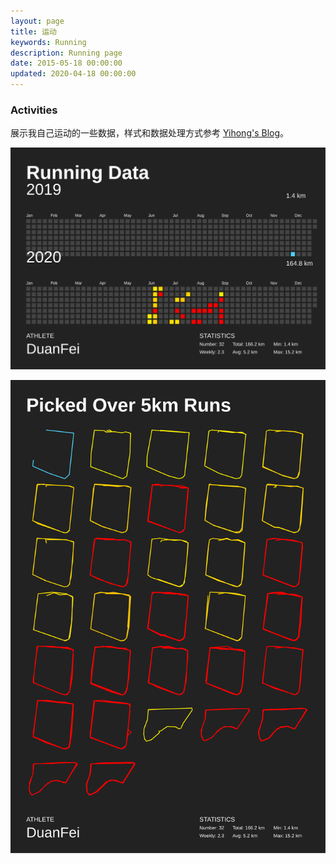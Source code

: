 ```yaml
---
layout: page
title: 运动
keywords: Running
description: Running page
date: 2015-05-18 00:00:00
updated: 2020-04-18 00:00:00
---
```


### Activities

展示我自己运动的一些数据，样式和数据处理方式参考 [Yihong's Blog](https://yihong.run/running/)。

![Running Data](https://raw.githubusercontent.com/shaonianche/running-data-sync/master/assets/github.svg)

![Running Data](https://raw.githubusercontent.com/shaonianche/running-data-sync/master/assets/grid.svg)
